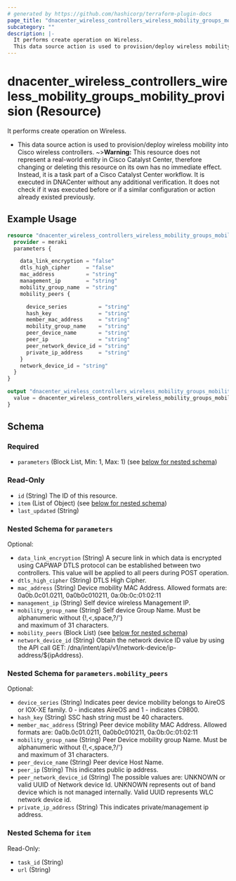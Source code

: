 ```yaml
---
# generated by https://github.com/hashicorp/terraform-plugin-docs
page_title: "dnacenter_wireless_controllers_wireless_mobility_groups_mobility_provision Resource - terraform-provider-dnacenter"
subcategory: ""
description: |-
  It performs create operation on Wireless.
  This data source action is used to provision/deploy wireless mobility into Cisco wireless controllers.
---
```


# dnacenter_wireless_controllers_wireless_mobility_groups_mobility_provision (Resource)

It performs create operation on Wireless.

- This data source action is used to provision/deploy wireless mobility into Cisco wireless controllers.
~>**Warning:**
This resource does not represent a real-world entity in Cisco Catalyst Center, therefore changing or deleting this resource on its own has no immediate effect.
Instead, it is a task part of a Cisco Catalyst Center workflow. It is executed in DNACenter without any additional verification. It does not check if it was executed before or if a similar configuration or action already existed previously.

## Example Usage

```terraform
resource "dnacenter_wireless_controllers_wireless_mobility_groups_mobility_provision" "example" {
  provider = meraki
  parameters {

    data_link_encryption = "false"
    dtls_high_cipher     = "false"
    mac_address          = "string"
    management_ip        = "string"
    mobility_group_name  = "string"
    mobility_peers {

      device_series          = "string"
      hash_key               = "string"
      member_mac_address     = "string"
      mobility_group_name    = "string"
      peer_device_name       = "string"
      peer_ip                = "string"
      peer_network_device_id = "string"
      private_ip_address     = "string"
    }
    network_device_id = "string"
  }
}

output "dnacenter_wireless_controllers_wireless_mobility_groups_mobility_provision_example" {
  value = dnacenter_wireless_controllers_wireless_mobility_groups_mobility_provision.example
}
```

<!-- schema generated by tfplugindocs -->
## Schema

### Required

- `parameters` (Block List, Min: 1, Max: 1) (see [below for nested schema](#nestedblock--parameters))

### Read-Only

- `id` (String) The ID of this resource.
- `item` (List of Object) (see [below for nested schema](#nestedatt--item))
- `last_updated` (String)

<a id="nestedblock--parameters"></a>
### Nested Schema for `parameters`

Optional:

- `data_link_encryption` (String) A secure link in which data is encrypted using CAPWAP DTLS protocol can be established between two controllers. This value will be applied to all peers during POST operation.
- `dtls_high_cipher` (String) DTLS High Cipher.
- `mac_address` (String) Device mobility MAC Address. Allowed formats are: 0a0b.0c01.0211, 0a0b0c010211, 0a:0b:0c:01:02:11
- `management_ip` (String) Self device wireless Management IP.
- `mobility_group_name` (String) Self device Group Name. Must be alphanumeric without {!,<,space,?/'} <br/> and maximum of 31 characters.
- `mobility_peers` (Block List) (see [below for nested schema](#nestedblock--parameters--mobility_peers))
- `network_device_id` (String) Obtain the network device ID value by using the API call GET: /dna/intent/api/v1/network-device/ip-address/${ipAddress}.

<a id="nestedblock--parameters--mobility_peers"></a>
### Nested Schema for `parameters.mobility_peers`

Optional:

- `device_series` (String) Indicates peer device mobility belongs to AireOS or IOX-XE family. 0 - indicates AireOS and 1 - indicates C9800.
- `hash_key` (String) SSC hash string must be 40 characters.
- `member_mac_address` (String) Peer device mobility MAC Address.  Allowed formats are: 0a0b.0c01.0211, 0a0b0c010211, 0a:0b:0c:01:02:11
- `mobility_group_name` (String) Peer Device mobility group Name. Must be alphanumeric without {!,<,space,?/'} <br/> and maximum of 31 characters.
- `peer_device_name` (String) Peer device Host Name.
- `peer_ip` (String) This indicates public ip address.
- `peer_network_device_id` (String) The possible values are: UNKNOWN or valid UUID of Network device Id. UNKNOWN represents out of band device which is not managed internally. Valid UUID represents WLC network device id.
- `private_ip_address` (String) This indicates private/management ip address.



<a id="nestedatt--item"></a>
### Nested Schema for `item`

Read-Only:

- `task_id` (String)
- `url` (String)
